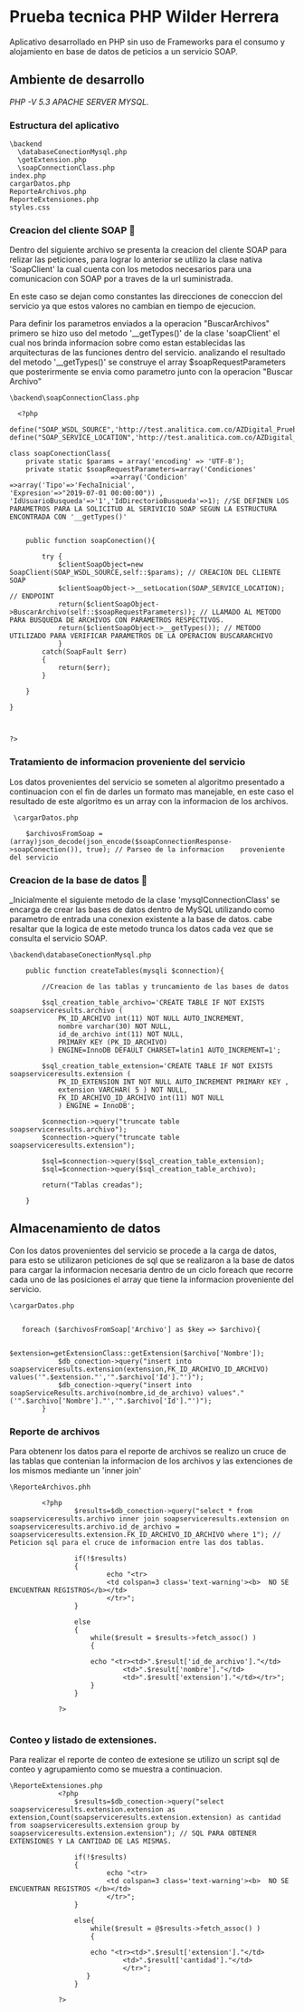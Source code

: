 # Prueba tecnica PHP Wilder Herrera

Aplicativo desarrollado en PHP sin uso de Frameworks para el consumo y alojamiento en base de datos de peticios a un servicio SOAP.

## Ambiente de desarrollo 

_PHP -V 5.3
APACHE SERVER
MYSQL._


### Estructura del aplicativo

```
\backend
  \databaseConectionMysql.php
  \getExtension.php
  \soapConnectionClass.php
index.php
cargarDatos.php
ReporteArchivos.php
ReporteExtensiones.php
styles.css
```
### Creacion del cliente SOAP 🔧

Dentro del siguiente archivo se presenta la creacion del cliente SOAP para relizar las peticiones, para lograr lo anterior se utilizo la clase nativa 'SoapClient' la cual cuenta con los metodos necesarios para una comunicacion con SOAP por a traves de la url suministrada.

En este caso se dejan como constantes las direcciones de coneccion del servicio ya que estos valores no cambian en tiempo de ejecucion.

Para definir los parametros enviados a la operacion "BuscarArchivos" primero se hizo uso del metodo '__getTypes()' de la clase 'soapClient' el cual nos brinda informacion sobre como estan establecidas las arquitecturas de las funciones dentro del servicio.
analizando el resultado del metodo '__getTypes()' se construye el array $soapRequestParameters que posterirmente se envia como parametro junto con la operacion "Buscar Archivo"

```
\backend\soapConnectionClass.php

  <?php

define("SOAP_WSDL_SOURCE",'http://test.analitica.com.co/AZDigital_Pruebas/WebServices/ServiciosAZDigital.wsdl');
define("SOAP_SERVICE_LOCATION",'http://test.analitica.com.co/AZDigital_Pruebas/WebServices/SOAP/index.php');

class soapConectionClass{
	private static $params = array('encoding' => 'UTF-8');
	private static $soapRequestParameters=array('Condiciones'
						 =>array('Condicion'									    							=>array('Tipo'=>'FechaInicial',													        'Expresion'=>"2019-07-01 00:00:00")) , 												'IdUsuarioBusqueda'=>'1','IdDirectorioBusqueda'=>1); //SE DEFINEN LOS PARAMETROS PARA LA SOLICITUD AL SERIVICIO SOAP SEGUN LA ESTRUCTURA ENCONTRADA CON '__getTypes()'


	public function soapConection(){
	
		try {
			$clientSoapObject=new SoapClient(SOAP_WSDL_SOURCE,self::$params); // CREACION DEL CLIENTE SOAP
			$clientSoapObject->__setLocation(SOAP_SERVICE_LOCATION); // ENDPOINT
			return($clientSoapObject->BuscarArchivo(self::$soapRequestParameters)); // LLAMADO AL METODO PARA BUSQUEDA DE ARCHIVOS CON PARAMETROS RESPECTIVOS.
			return($clientSoapObject->__getTypes()); // METODO UTILIZADO PARA VERIFICAR PARAMETROS DE LA OPERACION BUSCARARCHIVO
			}
		catch(SoapFault $err)
		{
			return($err);
		}
			
	}

}



?>

```

### Tratamiento de informacion proveniente del servicio

Los datos provenientes del servicio se someten al algoritmo presentado a continuacion con el fin de darles un formato mas manejable, en este caso el resultado de este algoritmo es un array con la informacion de los archivos.
```
 \cargarDatos.php

    $archivosFromSoap = (array)json_decode(json_encode($soapConnectionResponse->soapConection()), true); // Parseo de la informacion    proveniente del servicio
```

### Creacion de la base de datos 🔧

_Inicialmente el siguiente metodo de la clase 'mysqlConnectionClass' se encarga de crear las bases de datos dentro de MySQL utilizando como parametro de entrada una conexion existente a la base de datos. cabe resaltar que la logica de este metodo trunca los datos cada vez que se consulta el servicio SOAP.
```
\backend\databaseConectionMysql.php

    public function createTables(mysqli $connection){
        
        //Creacion de las tablas y truncamiento de las bases de datos 
        
        $sql_creation_table_archivo='CREATE TABLE IF NOT EXISTS soapserviceresults.archivo (
            PK_ID_ARCHIVO int(11) NOT NULL AUTO_INCREMENT,
            nombre varchar(30) NOT NULL,
            id_de_archivo int(11) NOT NULL,
            PRIMARY KEY (PK_ID_ARCHIVO)
          ) ENGINE=InnoDB DEFAULT CHARSET=latin1 AUTO_INCREMENT=1';

        $sql_creation_table_extension='CREATE TABLE IF NOT EXISTS soapserviceresults.extension (
            PK_ID_EXTENSION INT NOT NULL AUTO_INCREMENT PRIMARY KEY ,
            extension VARCHAR( 5 ) NOT NULL,
            FK_ID_ARCHIVO_ID_ARCHIVO int(11) NOT NULL
            ) ENGINE = InnoDB';

        $connection->query("truncate table soapserviceresults.archivo");
        $connection->query("truncate table soapserviceresults.extension");
        
        $sql=$connection->query($sql_creation_table_extension);
        $sql=$connection->query($sql_creation_table_archivo);
        
        return("Tablas creadas");

    }

```
## Almacenamiento de datos
Con los datos provenientes del servicio se procede a la carga de datos, para esto se utilizaron peticiones de sql que se realizaron a la base de datos para cargar la informacion necesaria dentro de un ciclo foreach que recorre cada uno de las posiciones el array que tiene la informacion proveniente del servicio.
 
```
\cargarDatos.php


   foreach ($archivosFromSoap['Archivo'] as $key => $archivo){

            $extension=getExtensionClass::getExtension($archivo['Nombre']);
            $db_conection->query("insert into soapserviceresults.extension(extension,FK_ID_ARCHIVO_ID_ARCHIVO) values('".$extension."','".$archivo['Id']."')");		
            $db_conection->query("insert into soapServiceResults.archivo(nombre,id_de_archivo) values"."('".$archivo['Nombre']."','".$archivo['Id']."')");
        }
```
### Reporte de archivos
Para obtenenr los datos para el reporte de archivos se realizo un cruce de las tablas que contenian la informacion de los archivos y las extenciones de los mismos mediante un 'inner join'
```
\ReporteArchivos.phh

    	<?php
				$results=$db_conection->query("select * from soapserviceresults.archivo inner join soapserviceresults.extension on soapserviceresults.archivo.id_de_archivo = soapserviceresults.extension.FK_ID_ARCHIVO_ID_ARCHIVO where 1"); // Peticion sql para el cruce de informacion entre las dos tablas.
            
                if(!$results)
                {
                        echo "<tr>
                        <td colspan=3 class='text-warning'><b>  NO SE ENCUENTRAN REGISTROS</b></td>
                        </tr>";
                }
                
                else
                {
                    while($result = $results->fetch_assoc() )
				    {   

					echo "<tr><td>".$result['id_de_archivo']."</td>
							<td>".$result['nombre']."</td>	
							<td>".$result['extension']."</td></tr>";
                    }
                }

			?>	
		
```
### Conteo y listado de extensiones.

Para realizar el reporte de conteo de extesione se utilizo un script sql de conteo y agrupamiento como se muestra a continuacion.
```
\ReporteExtensiones.php
			<?php
				$results=$db_conection->query("select soapserviceresults.extension.extension as extension,Count(soapserviceresults.extension.extension) as cantidad from soapserviceresults.extension group by soapserviceresults.extension.extension"); // SQL PARA OBTENER EXTENSIONES Y LA CANTIDAD DE LAS MISMAS. 

                if(!$results)
                {
                        echo "<tr>
                        <td colspan=3 class='text-warning'><b>  NO SE ENCUENTRAN REGISTROS </b></td>
                        </tr>";
                }

                else{
				    while($result = @$results->fetch_assoc() )
				    {

					echo "<tr><td>".$result['extension']."</td>
							<td>".$result['cantidad']."</td>	
							</tr>";
                   }
                }

			?>	
```


